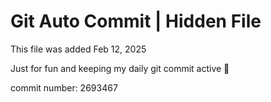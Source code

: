 # Git Auto Commit | Hidden File

This file was added Feb 12, 2025

Just for fun and keeping my daily git commit active 🤪

commit number: 2693467
